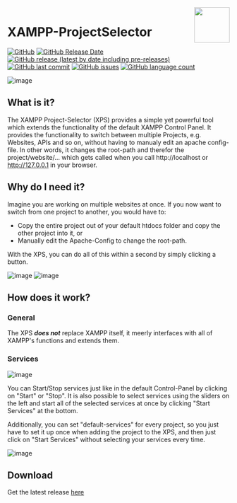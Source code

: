 <img align="right" width="80" height="80" data-rmimg src="https://endev.at/content/projects/XPS/XPS_Logo.svg">

# XAMPP-ProjectSelector

[![GitHub](https://img.shields.io/github/license/TobiHatti/XAMPP-ProjectSelector)](https://opensource.org/licenses/GPL-3.0)
[![GitHub Release Date](https://img.shields.io/github/release-date-pre/TobiHatti/XAMPP-ProjectSelector)](https://github.com/TobiHatti/XAMPP-ProjectSelector/releases)
[![GitHub release (latest by date including pre-releases)](https://img.shields.io/github/v/release/TobiHatti/XAMPP-ProjectSelector?include_prereleases)](https://github.com/TobiHatti/XAMPP-ProjectSelector/releases)
[![GitHub last commit](https://img.shields.io/github/last-commit/TobiHatti/XAMPP-ProjectSelector)](https://github.com/TobiHatti/XAMPP-ProjectSelector/commits/master)
[![GitHub issues](https://img.shields.io/github/issues-raw/TobiHatti/XAMPP-ProjectSelector)](https://github.com/TobiHatti/XAMPP-ProjectSelector/issues)
[![GitHub language count](https://img.shields.io/github/languages/count/TobiHatti/XAMPP-ProjectSelector)](https://github.com/TobiHatti/XAMPP-ProjectSelector)

![image](https://endev.at/content/projects/XPS/XPS_Banner_300.png)

## What is it?
The XAMPP Project-Selector (XPS) provides a simple yet powerful tool which extends the functionality of the default XAMPP Control Panel. It provides the functionality to switch between multiple Projects, e.g. Websites, APIs and so on, without having to manualy edit an apache config-file. In other words, it changes the root-path and therefor the project/website/... which gets called when you call http://localhost or http://127.0.0.1 in your browser.

## Why do I need it?
Imagine you are working on multiple websites at once. If you now want to switch from one project to another, you would have to:
- Copy the entire project out of your default htdocs folder and copy the other project into it, or
- Manually edit the Apache-Config to change the root-path.

With the XPS, you can do all of this within a second by simply clicking a button.

![image](https://endev.at/content/projects/XPS/projectImages/MainTab.jpg)
![image](https://endev.at/content/projects/XPS/projectImages/ManagerTab.jpg)

## How does it work?
### General
The XPS ___does not___ replace XAMPP itself, it meerly interfaces with all of XAMPP's functions and extends them. 

### Services
![image](https://endev.at/content/projects/XPS/projectImages/ServicesTab.jpg)

You can Start/Stop services just like in the default Control-Panel by clicking on "Start" or "Stop". 
It is also possible to select services using the sliders on the left and start all of the selected services at once by clicking "Start Services" at the bottom.

Additionally, you can set "default-services" for every project, so you just have to set it up once when adding the project to the XPS, and then just click on "Start Services" without selecting your services every time.

![image](https://endev.at/content/projects/XPS/projectImages/ProjectEditor.jpg)

## Download
Get the latest release [here](https://github.com/TobiHatti/XAMPP-ProjectSelector/releases)
